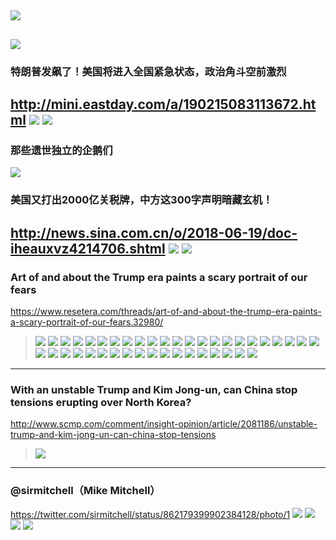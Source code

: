 ![](https://i2.wp.com/indignatie.nl/wp-content/uploads/2019/06/iran_war_cartoon.jpg)
---
![](https://i1.wp.com/stmedia.startribune.com/images/ows_152590666988188.jpg)
---
### 特朗普发飙了！美国将进入全国紧急状态，政治角斗空前激烈
http://mini.eastday.com/a/190215083113672.html
![](http://00imgmini.eastday.com/mobile/20190215/20190215083113_bf03973549d35303ec0c6efd074b35b4_3.jpeg)
![](http://00imgmini.eastday.com/mobile/20190215/20190215083113_bf03973549d35303ec0c6efd074b35b4_4.jpeg)
---
### 那些遗世独立的企鹅们
![](https://cn.bing.com/az/hprichbg/rb/Rockhopper_ZH-CN9080431020_1920x1080.jpg)
### 美国又打出2000亿关税牌，中方这300字声明暗藏玄机！
http://news.sina.com.cn/o/2018-06-19/doc-iheauxvz4214706.shtml
![](http://n.sinaimg.cn/translate/167/w600h367/20180619/7bhZ-heauxvz4195446.jpg)
![](http://n.sinaimg.cn/translate/600/w600h800/20180619/_3nf-heauxvz4195479.jpg)
---
### Art of and about the Trump era paints a scary portrait of our fears
https://www.resetera.com/threads/art-of-and-about-the-trump-era-paints-a-scary-portrait-of-our-fears.32980/
>![](https://img.wennermedia.com/760-width/trump-failure-with-election-tiabbi-9c70ec25-6cc4-4eb8-bc9e-d6e85c0260b7.jpg)
![](https://img.wennermedia.com/article-leads-horizontal-800/trump-the-destroyer-tiabbi-cover-story-rolling-stone-2-34b63f57-7c0a-4f80-9fd2-ce348a9ded97.jpg)
![](https://img.wennermedia.com/760-width/trump-tiabbi-the-end-of-facts-1db4840d-cc71-4797-9bc5-1dce4d4744df.jpg)
![](https://img.wennermedia.com/760-width/rs-trump-charlottesville-300dpi-394f3984-b1f0-4159-8efa-c60548b74133.jpg)
![](https://img.wennermedia.com/760-width/r1297_fea_madnesstrump_v2-opener-illo-a26ec80a-73f9-4ad4-bf1d-7c31054d2bee.jpg)
![](https://cdn.vox-cdn.com/thumbor/DLkSpA_PWF1J7q5wPfPyNlFLh0I=/2000x0/filters:no_upscale()/cdn.vox-cdn.com/uploads/chorus_asset/file/10160681/Vox_colour2.jpg)
![](https://media.newyorker.com/photos/590973ab1c7a8e33fb38f1c6/master/w_2046,c_limit/CoverStory_Blitt_Presidents_Trump.jpg)
![](https://img.washingtonpost.com/news/comic-riffs/wp-content/uploads/sites/15/2017/02/NEWYORKER-cover-blitt-vladimirovich.jpg)
![](https://media.newyorker.com/photos/5995dffeeb92df6e44724457/master/w_649,c_limit/CVN_TNY_08_28_17RGB.jpg)
![](https://media.newyorker.com/photos/59e8df8fab971539a6a2e1c1/master/w_1298,c_limit/CVN_TNY_10_30_17RGB.jpg)
![](https://www.economist.com/sites/default/files/imagecache/print-cover-full/print-covers/20161015_cuk400.jpg)
![](https://www.economist.com/sites/default/files/imagecache/print-cover-full/print-covers/20161119_cna400.jpg)
![](https://www.economist.com/sites/default/files/imagecache/print-cover-full/print-covers/20161210_cna400.jpg)
![](https://www.economist.com/sites/default/files/imagecache/print-cover-full/print-covers/20170805_cuk400.jpg)
![](https://www.economist.com/sites/default/files/imagecache/print-cover-full/print-covers/20170819_cuk400.jpg)
![](https://www.economist.com/sites/default/files/imagecache/print-cover-full/print-covers/20171028_cna400.jpg)
![](https://www.economist.com/sites/default/files/imagecache/print-cover-full/print-covers/20171111_cuk400.jpg)
![](https://www.economist.com/sites/default/files/imagecache/print-cover-full/print-covers/20180113_cna400_0.jpg)
![](https://www.economist.com/sites/default/files/imagecache/print-cover-full/print-covers/20180224_cna400.jpg)
![](https://www.economist.com/sites/default/files/imagecache/print-cover-full/print-covers/20180310_cuk400.jpg)
![](https://richardbrenneman.files.wordpress.com/2016/11/blog-rowson.jpg)
![](http://www.cityam.com/assets/uploads/content/2016/11/guardian-582453b695a03.jpg)
![](https://res.cloudinary.com/teepublic/image/private/s--I3FxEbzB--/t_Preview/b_rgb:191919,c_limit,f_jpg,h_630,q_90,w_630/v1485160777/production/designs/1135388_1.jpg)
![](https://media.boingboing.net/wp-content/uploads/2015/10/trump.jpg)
![](https://cdn-images-1.medium.com/max/1280/1*ZFSutcXCjDMkLF49qgSYuw.jpeg)
![](http://www.artofmarkbryan.com/wp-content/uploads/2013/01/The-Nightmare-Mark-Bryan.jpg)
![](https://i.imgur.com/MXM3Wj1_d.jpg?maxwidth=640&shape=thumb&fidelity=medium)
![](http://www.homecrux.com/wp-content/uploads/2016/12/content_plain-magazine-edible-trump-07.jpg)
![](http://www.homecrux.com/wp-content/uploads/2016/12/Donald-Trump-by-Lauren-Garfunkel-1.jpg)
![](https://pbs.twimg.com/media/DZjW1ylXcAIsOXZ.jpg)
![](https://timedotcom.files.wordpress.com/2016/10/trump-compare-final.jpg)
![](https://timedotcom.files.wordpress.com/2018/01/trump-yearone.jpg)
![](http://i0.kym-cdn.com/photos/images/original/001/313/138/6d2.jpg)
![](https://pbs.twimg.com/media/DHIxLUTWAAAER4b.jpg)
![](https://apicciano.commons.gc.cuny.edu/files/2017/07/Five-Stages-of-White-House-Employment.jpg)
![](https://i.redd.it/yz6ko6m87o1z.jpg)
![](http://resistart.ir/static/media/uploads-2nd/galleries/Trumpism%20Cartoon%20-%20Caricature%20/ketab-12.jpg)
![](http://resistart.ir/static/media/uploads-2nd/galleries/Trumpism%20Cartoon%20-%20Caricature%20/ketab-161.jpg)
![](http://resistart.ir/static/media/uploads-2nd/galleries/Trumpism%20Cartoon%20-%20Caricature%20/ketab-921.jpg)
![](https://amp.businessinsider.com/images/591db06e34911b1a008b48fd-750-1000.jpg)
![](https://g.acdn.no/obscura/API/dynamic/r1/ece5/tr_480_377_l_f/0000/fred/2016/12/13/9/Christian%2Bbloom.jpg)
---
### With an unstable Trump and Kim Jong-un, can China stop tensions erupting over North Korea?
http://www.scmp.com/comment/insight-opinion/article/2081186/unstable-trump-and-kim-jong-un-can-china-stop-tensions
>![](https://cdn4.i-scmp.com/sites/default/files/styles/980x551/public/images/methode/2017/03/23/cd20e56a-0fab-11e7-9af0-a8525e4e6af4_image_hires.jpg)
---
### @sirmitchell（Mike Mitchell）
https://twitter.com/sirmitchell/status/862179399902384128/photo/1
![](https://pbs.twimg.com/media/C_cTDZzUAAEQ3Mr.jpg)
![](https://pbs.twimg.com/media/C_dZS1JUQAEsdZf.jpg)
![](https://pbs.twimg.com/media/DHK1P3zXoAAmWKy.jpg)
![](https://pbs.twimg.com/media/Dd_AY1iVAAAwLQG.jpg:large)